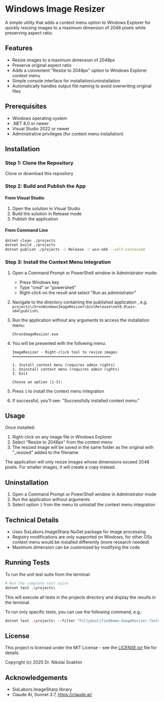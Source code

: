 # Windows Image Resizer

A simple utility that adds a context menu option to Windows Explorer for quickly resizing images to a maximum dimension of 2048 pixels while preserving aspect ratio.

## Features

- Resize images to a maximum dimension of 2048px
- Preserve original aspect ratio
- Adds a convenient "Resize to 2048px" option to Windows Explorer context menu
- Simple console interface for installation/uninstallation
- Automatically handles output file naming to avoid overwriting original files

## Prerequisites

- Windows operating system
- .NET 8.0 or newer
- Visual Studio 2022 or newer
- Administrative privileges (for context menu installation)

## Installation

### Step 1: Clone the Repository

Clone or download this repository

### Step 2: Build and Publish the App

#### From Visual Studio 

1. Open the solution in Visual Studio
2. Build the solution in Release mode
3. Publish the application

#### From Command Line

```bash
dotnet clean ./projects
dotnet build ./projects
dotnet publish ./projects -c Release -r win-x64 --self-contained
```

### Step 3: Install the Context Menu Integration

1. Open a Command Prompt or PowerShell window in Administrator mode:
   - Press Windows key
   - Type "cmd" or "powershell"
   - Right-click on the result and select "Run as administrator"

2. Navigate to the directory containing the published application , e.g. `projects\chronWindowsImageResizer\bin\Release\net8.0\win-x64\publish\`
3. Run the application without any arguments to access the installation menu:
   ```
   ChronImageResizer.exe
   ```

4. You will be presented with the following menu:
   ```
   ImageResizer - Right-click tool to resize images
   =============================================

   1. Install context menu (requires admin rights)
   2. Uninstall context menu (requires admin rights)
   3. Exit

   Choose an option (1-3):
   ```

5. Press `1` to install the context menu integration

6. If successful, you'll see: "Successfully installed context menu."

## Usage

Once installed:

1. Right-click on any image file in Windows Explorer
2. Select "Resize to 2048px" from the context menu
3. The resized image will be saved in the same folder as the original with "_resized" added to the filename

The application will only resize images whose dimensions exceed 2048 pixels. For smaller images, it will create a copy instead.

## Uninstallation

1. Open a Command Prompt or PowerShell window in Administrator mode
2. Run the application without arguments
3. Select option `2` from the menu to uninstall the context menu integration

## Technical Details

- Uses SixLabors.ImageSharp NuGet package for image processing
- Registry modifications are only supported on Windows, for other OSs context menu would be installed differently (more research needed)
- Maximum dimension can be customized by modifying the code

## Running Tests

To run the unit test suite from the terminal:

```bash
# Run the complete test suite
dotnet test .\projects\
```

This will execute all tests in the projects directory and display the results in the terminal.

To run only specific tests, you can use the following command, e.g.:

```bash
dotnet test .\projects\ --filter "FullyQualifiedName~ImageResizer.Tests.BasicTests"
```

## License

This project is licensed under the MIT License - see the [LICENSE.txt](LICENSE.txt) file for details.

Copyright (c) 2025 Dr. Nikolai Svakhin

## Acknowledgements

- SixLabors.ImageSharp library
- Claude AI, Sonnet 3.7, https://claude.ai/